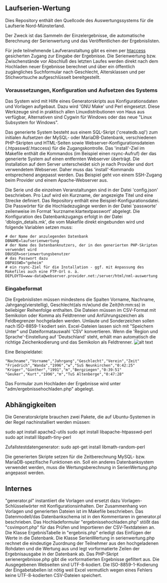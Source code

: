 ## Laufserien-Wertung ##

Dies Repository enthält den Quellcode des Auswertungssystems für die Laufserie Nord-Münsterland.

Der Zweck ist das Sammeln der Einzelergebnisse, die automatische Berechnung der Serienwertung und das Veröffentlichen der
Ergebnislisten.

Für jede teilnehmende Laufveranstaltung gibt es einen per [htaccess](https://wiki.selfhtml.org/wiki/Webserver/htaccess) gesicherten Zugang
zur Eingabe der Ergebnisse. Die Serienwertung bzw. Zwischenstände vor Abschluß des letzten Laufes werden direkt nach dem Hochladen neuer
Ergebnisse berechnet und über ein öffentlich zugängliches Suchformular nach Geschlecht, Altersklassen und per Stichwortsuche aufgeschlüsselt
bereitgestellt.

### Voraussetzungen, Konfiguration und Aufsetzen des Systems ###
Das System wird mit Hilfe eines Generatorskripts aus Konfigurationsdaten und Vorlagen aufgebaut. Dazu wird 'GNU Make' und Perl eingesetzt.
Diese Werkzeuge sind in praktisch allen Linuxdistributionen von Haus aus verfügbar, Alternativen sind Cygwin für Windows oder das neue "Linux Subsystem for Windows".

Das generierte System besteht aus einem SQL-Skript ('createdb.sql') zum initialen Aufsetzen der MySQL- oder MariaDB-Datenbank, verschiedenen PHP-Skripten und HTML-Seiten sowie Webserver-Konfigurationsdateien (.htpasswd/.htaccess) für die Zugangskontrolle.
Das 'install'-Ziel im Makefile enthält die Kommandos (im Beispiel einen rsync-Aufruf) der das generierte System auf einen entfernten Webserver überträgt. Die Installation auf dem Server unterscheidet sich je nach Provider und dort verwendetem Webserver. Daher muss das 'install'-Kommando entsprechend angepasst werden. Das Beispiel geht von einem SSH-Zugang beim Provider und einem Apache-Webserver aus.

Die Serie und die einzelnen Veranstaltungen sind in der Datei 'config.json' beschrieben. Pro Lauf wird ein Kurzname, der angezeigte
Titel und eine Strecke definiert. Das Repository enthält eine Beispiel-Konfigurationsdatei.
Die Passwörter für die Hochladezugänge werden in der Datei 'passworte' zeilenweise im Format 'kurzname:klartextpasswort' abgelegt.
Die Konfiguration des Datenbankzugangs erfolgt in der Datei 'dblogin_details.mk', die vom Makefile direkt eingebunden wird und folgende
Variablen setzen muss:

```
# der Name der anzulegenden Datenbank
DBNAME=laufserienwertung
# der Name des Datenbanknutzers, der in den generierten PHP-Skripten verwendet wird
DBUSER=serienwertungsbenutzer
# das Passwort dazu
DBPASSWD="geheim"
# ein rsync-Ziel für die Installation - ggf. mit Anpassung des Makefiles auch eine FTP-Url o. ä.
DEPLOYTO=www-data@webserver.provider.net:/server/html/nml-auswertung
```

### Eingabeformat ###
Die Ergebnislisten müssen mindestens die Spalten Vorname, Nachname, Jahrgang(vierstellig), Geschlecht(als m/w)und die Zeit(hh:mm:ss) in beliebiger Reihenfolge enthalten. Die Dateien müssen im CSV-Format mit Semikolon oder Komma als Feldtrenner und Anführungszeichen als Feldbegrenzer hochgeladen werden. Umlaute und Sonderzeichen sollen nach ISO-8859-1 kodiert sein. Excel-Dateien lassen sich mit "Speichern Unter" und Dateiformatauswahl 'CSV' konvertieren. Wenn die 'Region und Sprache'-Einstellung auf 'Deutschland' steht, erhält man automatisch die richtige Zeichenkodierung und das Semikolon als Feldtrenner.
![alt text](CSVspeichern.png "Logo Title Text 1")

Eine Beispieldatei:
```
"Nachname","Vorname","Jahrgang","Geschlecht","Verein","Zeit"
"Friedrich","Wanda","1996","w","SuS Neunkirchen","0:42:25"
"Krüger","Günther","1991","m","Bergziegen","0:39:51"
"Geuker","Kurt","1996","m","TuS Altenberge","0:47:28"
```

Das Formular zum Hochladen der Ergebnisse wird unter "adm/ergebnissehochladen.php" abgelegt.

## Abhängigkeiten ##

Die Generatorskripte brauchen zwei Pakete, die auf Ubuntu-Systemen in der Regel
nachinstalliert werden müssen:

sudo apt install apache2-utils
sudo apt install libapache-htpasswd-perl
sudo apt install libpath-tiny-perl

Zufallstestdatengenerator:
sudo apt-get install libmath-random-perl

Die generierten Skripte setzen für die Zeitberechnung MySQL- bzw. MariaDB-spezifische Funktionen ein. Soll ein anderes Datenbanksystem verwendet werden, muss die Wertungsberechnung in SerienWertung.php angepasst werden.

## Internes ##
"generator.pl" instantiiert die Vorlagen und ersetzt dazu Vorlagen-Schlüsselwörter mit Konfigurationsinhalten.
Der Zusammenhang von Vorlagen und generierten Dateien ist im Makefile beschrieben.
Das Datenmodell/das Datenbankschema ist in den Kommentaren in generator.pl beschrieben.
Das Hochladeformular "ergebnissehochladen.php" stößt das "csvimport.php" für das Prüfen und Importieren der CSV-Textdateien an.
Die Klasse ErgebnisTabelle in "ergebnis.php" erledigt das Einfügen der Werte in die Datenbank.
Die Klasse SerienWertung in serienwertung.php rechnet die eindeutige Zuordnung der Teilnehmer aus den hochgeladenen Rohdaten und die Wertung
aus und legt vorformatierte Zeilen der Ergebnisausgabe in der Datenbank ab.
Das PHP-Skript serienergebnisse.php gibt die vorformatierten Ergebnisse gefiltert aus.
Die Ausgegebenen Webseiten sind UTF-8-kodiert. Die ISO-8859-1-Kodierung der Eingabetabellen ist nötig weil Excel vermutlich wegen eines Fehlers keine UTF-8-kodierten CSV-Dateien speichert.
